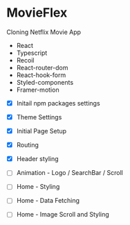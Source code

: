 # MovieFlex

Cloning Netflix Movie App

- React
- Typescript
- Recoil
- React-router-dom
- React-hook-form
- Styled-components
- Framer-motion


- [x] Initail npm packages settings
- [x] Theme Settings
- [x] Initial Page Setup
- [x] Routing
- [x] Header styling
- [ ] Animation - Logo / SearchBar / Scroll

- [ ] Home - Styling
- [ ] Home - Data Fetching
- [ ] Home - Image Scroll and Styling 